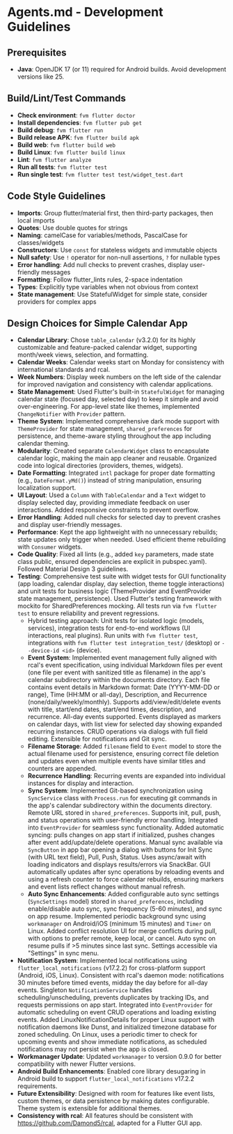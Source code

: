 # Agents.md - Development Guidelines

## Prerequisites
- **Java**: OpenJDK 17 (or 11) required for Android builds. Avoid development versions like 25.

## Build/Lint/Test Commands
- **Check environment**: `fvm flutter doctor`
- **Install dependencies**: `fvm flutter pub get`
- **Build debug**: `fvm flutter run`
- **Build release APK**: `fvm flutter build apk`
- **Build web**: `fvm flutter build web`
- **Build Linux**: `fvm flutter build linux`
- **Lint**: `fvm flutter analyze`
- **Run all tests**: `fvm flutter test`
- **Run single test**: `fvm flutter test test/widget_test.dart`

## Code Style Guidelines
- **Imports**: Group flutter/material first, then third-party packages, then local imports
- **Quotes**: Use double quotes for strings
- **Naming**: camelCase for variables/methods, PascalCase for classes/widgets
- **Constructors**: Use `const` for stateless widgets and immutable objects
- **Null safety**: Use `!` operator for non-null assertions, `?` for nullable types
- **Error handling**: Add null checks to prevent crashes, display user-friendly messages
- **Formatting**: Follow flutter_lints rules, 2-space indentation
- **Types**: Explicitly type variables when not obvious from context
- **State management**: Use StatefulWidget for simple state, consider providers for complex apps

## Design Choices for Simple Calendar App

- **Calendar Library**: Chose `table_calendar` (v3.2.0) for its
highly customizable and feature-packed calendar widget, supporting
month/week views, selection, and formatting.
- **Calendar Weeks**: Calendar weeks start on Monday for consistency with international standards and rcal.
- **Week Numbers**: Display week numbers on the left side of the calendar for improved navigation and consistency with calendar applications.
- **State Management**: Used Flutter's built-in `StatefulWidget`
for managing calendar state (focused day, selected day) to keep it
simple and avoid over-engineering. For app-level state like themes,
implemented `ChangeNotifier` with `Provider` pattern.
- **Theme System**: Implemented comprehensive dark mode support with
`ThemeProvider` for state management, `shared_preferences` for persistence,
and theme-aware styling throughout the app including calendar theming.
- **Modularity**: Created separate `CalendarWidget` class to
encapsulate calendar logic, making the main app cleaner and
reusable. Organized code into logical directories (providers, themes, widgets).
- **Date Formatting**: Integrated `intl` package for proper date
formatting (e.g., `DateFormat.yMd()`) instead of string
manipulation, ensuring localization support.
- **UI Layout**: Used a `Column` with `TableCalendar` and a `Text`
widget to display selected day, providing immediate feedback on
user interactions. Added responsive constraints to prevent overflow.
- **Error Handling**: Added null checks for selected day to
prevent crashes and display user-friendly messages.
- **Performance**: Kept the app lightweight with no unnecessary
rebuilds; state updates only trigger when needed. Used efficient
theme rebuilding with `Consumer` widgets.
- **Code Quality**: Fixed all lints (e.g., added `key` parameters,
made state class public, ensured dependencies are explicit in
pubspec.yaml). Followed Material Design 3 guidelines.
- **Testing**: Comprehensive test suite with widget tests for GUI
functionality (app loading, calendar display, day selection, theme toggle
interactions) and unit tests for business logic (ThemeProvider and EventProvider state
management, persistence). Used Flutter's testing framework with mockito
for SharedPreferences mocking. All tests run via `fvm flutter test` to
ensure reliability and prevent regressions.
    - Hybrid testing approach: Unit tests for isolated logic (models, services), integration tests for end-to-end workflows (UI interactions, real plugins). Run units with `fvm flutter test`, integrations with `fvm flutter test integration_test/` (desktop) or `--device-id <id>` (device).
   - **Event System**: Implemented event management fully aligned with rcal's event specification,
   using individual Markdown files per event (one file per event with sanitized title as filename) in the app's calendar subdirectory within the documents directory. Each file contains event details in Markdown format: Date (YYYY-MM-DD or range), Time (HH:MM or all-day), Description, and Recurrence (none/daily/weekly/monthly). Supports add/view/edit/delete
   events with title, start/end dates, start/end times, description, and recurrence. All-day events supported. Events displayed as markers on calendar days,
   with list view for selected day showing expanded recurring instances. CRUD operations via dialogs with full field editing. Extensible for
   notifications and Git sync.
   - **Filename Storage**: Added `filename` field to `Event` model to store the actual filename used for persistence, ensuring correct file deletion and updates even when multiple events have similar titles and counters are appended.
  - **Recurrence Handling**: Recurring events are expanded into individual instances for display and interaction.
  - **Sync System**: Implemented Git-based synchronization using `SyncService`
  class with `Process.run` for executing git commands in the app's calendar subdirectory within the documents directory.
  Remote URL stored in `shared_preferences`. Supports init, pull, push, and status
  operations with user-friendly error handling. Integrated into `EventProvider`
  for seamless sync functionality. Added automatic syncing: pulls changes on app start if initialized, pushes changes after event add/update/delete operations. Manual sync available via `SyncButton` in app bar
  opening a dialog with buttons for Init Sync (with URL text field), Pull, Push, Status.
  Uses async/await with loading indicators and displays results/errors via SnackBar.
  GUI automatically updates after sync operations by reloading events and using a refresh counter to force calendar rebuilds, ensuring markers and event lists reflect changes without manual refresh.
  - **Auto Sync Enhancements**: Added configurable auto sync settings (`SyncSettings` model) stored in `shared_preferences`, including enable/disable auto sync, sync frequency (5-60 minutes), and sync on app resume. Implemented periodic background sync using `workmanager` on Android/iOS (minimum 15 minutes) and `Timer` on Linux. Added conflict resolution UI for merge conflicts during pull, with options to prefer remote, keep local, or cancel. Auto sync on resume pulls if >5 minutes since last sync. Settings accessible via "Settings" in sync menu.
 - **Notification System**: Implemented local notifications using `flutter_local_notifications` (v17.2.2) for cross-platform support (Android, iOS, Linux). Consistent with rcal's daemon mode: notifications 30 minutes before timed events, midday the day before for all-day events. Singleton `NotificationService` handles scheduling/unscheduling, prevents duplicates by tracking IDs, and requests permissions on app start. Integrated into `EventProvider` for automatic scheduling on event CRUD operations and loading existing events. Added LinuxNotificationDetails for proper Linux support with notification daemons like Dunst, and initialized timezone database for zoned scheduling. On Linux, uses a periodic timer to check for upcoming events and show immediate notifications, as scheduled notifications may not persist when the app is closed.
- **Workmanager Update**: Updated `workmanager` to version 0.9.0 for better compatibility with newer Flutter versions.
- **Android Build Enhancements**: Enabled core library desugaring in Android build to support `flutter_local_notifications` v17.2.2 requirements.
- **Future Extensibility**: Designed with room for features like
event lists, custom themes, or data persistence by making dates
configurable. Theme system is extensible for additional themes.
- **Consistency with rcal**: All features should be consistent with https://github.com/Damond5/rcal, adapted for a Flutter GUI app.
